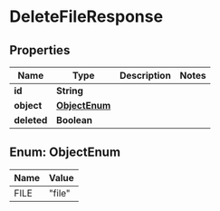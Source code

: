 # DeleteFileResponse

## Properties
Name | Type | Description | Notes
------------ | ------------- | ------------- | -------------
**id** | **String** |  | 
**object** | [**ObjectEnum**](#ObjectEnum) |  | 
**deleted** | **Boolean** |  | 

<a name="ObjectEnum"></a>
## Enum: ObjectEnum
Name | Value
---- | -----
FILE | &quot;file&quot;
